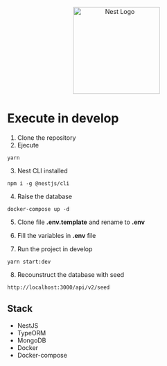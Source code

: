 <p align="center">
  <a href="http://nestjs.com/" target="blank"><img src="https://nestjs.com/img/logo-small.svg" width="200" alt="Nest Logo" /></a>
</p>

# Execute in develop

1. Clone the repository
2. Ejecute

```
yarn
```

3. Nest CLI installed

```
npm i -g @nestjs/cli
```

4. Raise the database

```
docker-compose up -d
```

5. Clone file **.env.template** and rename to **.env**

6. Fill the variables in **.env** file

7. Run the project in develop

```
yarn start:dev
```

8. Recounstruct the database with seed

```
http://localhost:3000/api/v2/seed
```

## Stack

- NestJS
- TypeORM
- MongoDB
- Docker
- Docker-compose

